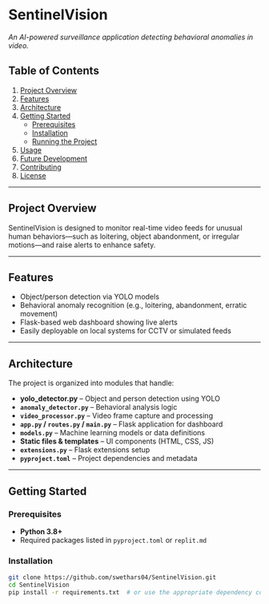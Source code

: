 # SentinelVision

*An AI-powered surveillance application detecting behavioral anomalies in video.*

## Table of Contents
1. [Project Overview](#project-overview)  
2. [Features](#features)  
3. [Architecture](#architecture)  
4. [Getting Started](#getting-started)  
   - [Prerequisites](#prerequisites)  
   - [Installation](#installation)  
   - [Running the Project](#running-the-project)  
5. [Usage](#usage)  
6. [Future Development](#future-development)  
7. [Contributing](#contributing)  
8. [License](#license)  

---

## Project Overview

SentinelVision is designed to monitor real-time video feeds for unusual human behaviors—such as loitering, object abandonment, or irregular motions—and raise alerts to enhance safety.

---

## Features

- Object/person detection via YOLO models  
- Behavioral anomaly recognition (e.g., loitering, abandonment, erratic movement)  
- Flask-based web dashboard showing live alerts  
- Easily deployable on local systems for CCTV or simulated feeds

---

## Architecture

The project is organized into modules that handle:

- **yolo_detector.py** – Object and person detection using YOLO  
- **`anomaly_detector.py`** – Behavioral analysis logic  
- **`video_processor.py`** – Video frame capture and processing  
- **`app.py` / `routes.py` / `main.py`** – Flask application for dashboard  
- **`models.py`** – Machine learning models or data definitions  
- **Static files & templates** – UI components (HTML, CSS, JS)  
- **`extensions.py`** – Flask extensions setup  
- **`pyproject.toml`** – Project dependencies and metadata

---

## Getting Started

### Prerequisites
- **Python 3.8+**  
- Required packages listed in `pyproject.toml` or `replit.md`

### Installation
```bash
git clone https://github.com/swethars04/SentinelVision.git
cd SentinelVision
pip install -r requirements.txt  # or use the appropriate dependency command
